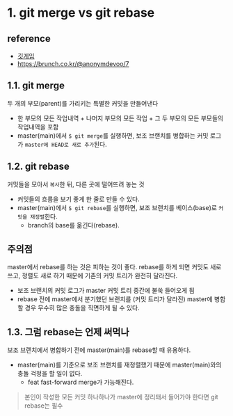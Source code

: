 # 1. git merge vs git rebase
## reference
- [깃게임](https://learngitbranching.js.org/?locale=ko)
- https://brunch.co.kr/@anonymdevoo/7
## 1.1. git merge
두 개의 부모(parent)를 가리키는 특별한 커밋을 만들어낸다
- 한 부모의 모든 작업내역 + 나머지 부모의 모든 작업 + 그 두 부모의 모든 부모들의 작업내역을 포함
- master(main)에서 `$ git merge`를 실행하면, 보조 브랜치를 병합하는 커밋 로그가 `master에 HEAD로 새로 추가`된다.
## 1.2. git rebase
커밋들을 모아서 `복사`한 뒤, 다른 곳에 떨어뜨려 놓는 것
- 커밋들의 흐름을 보기 좋게 한 줄로 만들 수 있다.
- master(main)에서 `$ git rebase`를 실행하면, 보조 브랜치를 베이스(base)로 `커밋을 재정렬`한다.
	- branch의 base를 옮긴다(rebase).
## 주의점
master에서 rebase를 하는 것은 피하는 것이 좋다. rebase를 하게 되면 커밋도 새로 쓰고, 정렬도 새로 하기 때문에 기존의 커밋 트리가 완전히 달라진다.
- 보조 브랜치의 커밋 로그가 master 커밋 트리 중간에 불쑥 들어오게 됨
- rebase 전에 master에서 분기했던 브랜치를 (커밋 트리가 달라진) master에 병합할 경우 무수히 많은 충돌을 직면하게 될 수 있다.

## 1.3. 그럼 rebase는 언제 써먹나
보조 브랜치에서 병합하기 전에 master(main)를 rebase할 때 유용하다.
- master(main)를 기준으로 보조 브랜치를 재정렬했기 때문에 master(main)와의 충돌 걱정을 할 일이 없다.
	- feat fast-forward merge가 가능해진다.
> 본인이 작성한 모든 커밋 하나하나가 master에 정리돼서 들어가야 한다면 git rebase는 필수